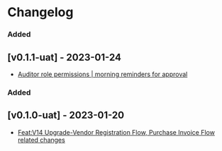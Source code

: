 # Changelog

### Added

## [v0.1.1-uat] - 2023-01-24

- [Auditor role permissions | morning reminders for approval](https://gitlab.com/atri-tech/atri-maintainers/onefinance-14/-/merge_requests/2)
### Added

## [v0.1.0-uat] - 2023-01-20

- [Feat:V14 Upgrade-Vendor Registration Flow, Purchase Invoice Flow related changes](https://gitlab.com/atri-tech/atri-maintainers/onefinance-14/-/merge_requests/1)
